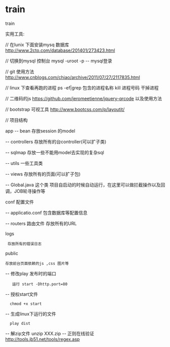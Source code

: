 train
=====

train


实用工具:

// 在lunix 下面安装mysq 数据库
http://www.2cto.com/database/201401/273423.html

// 切换到mysql 控制台
mysql -uroot -p  -- mysql登录

// git 使用方法
http://www.cnblogs.com/chiao/archive/2011/07/27/2117835.html

// linux 下查看再跑的进程 
ps -ef|grep 包含的进程名称
kill 进程号码 干掉进程

// 二维码的js
https://github.com/jeromeetienne/jquery-qrcode 以及使用方法

// bootstrap 可视工具
http://www.bootcss.com/p/layoutit/

// 项目结构

app 
  -- bean    存放session 的model 
  
  -- controllers  存放所有的台controller(可以扩子类)
  
  -- sqlmap  存放一些不能用model去实现的复杂sql
  
  -- utils  一些工具类
  
  -- views  存放所有的页面(可以扩子包)
  
  -- Global.java 这个类 项目自启动的时候自动运行，在这里可以做拦截操作以及回调，JOB轮寻操作等
  
conf   配置文件
  
  -- applicatio.conf  包含数据库等配置信息
  
  -- routers 路由文件 存放所有的URL

logs 

     存放所有的错误日志

public 

    存放前台页面依赖的js ,css 图片等



-- 修改play 发布时的端口

       运行 start -Dhttp.port=80
    
-- 授权start文件

      chmod +x start
   
-- 生成linux下运行的文件

      play dist
 -- 解zip文件
    unzip XXX.zip
--  正则在线验证
    http://tools.jb51.net/tools/regex.asp

